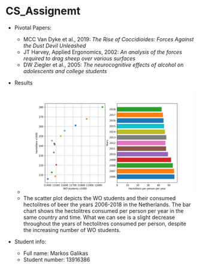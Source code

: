 # CS_Assignemt
- Pivotal Papers:
  - MCC Van Dyke et al., 2019: *The Rise of Coccidioides: Forces Against the Dust Devil Unleashed*
  - JT Harvey, Applied Ergonomics, 2002: *An analysis of the forces required to drag sheep over various surfaces*
  - DW Ziegler et al., 2005: *The neurocognitive effects of alcohol on adolescents and college students*

- Results
  - ![The Beer People](/beer-plot.png)
  - The scatter plot depicts the WO students and their consumed hectolitres of beer the years 2006-2018 in the Netherlands. The bar chart shows the hectolitres consumed per person per year in the same country and time. What we can see is a slight decrease throughout the years of hectolitres consumed per person, despite the increasing number of WO students.
  
- Student info:
  - Full name: Markos Galikas
  - Student number: 13916386
